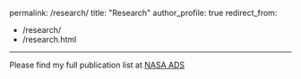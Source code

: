 permalink: /research/
title: "Research"
author_profile: true
redirect_from: 
  - /research/
  - /research.html
---


Please find my full publication list at [NASA ADS](https://ui.adsabs.harvard.edu/user/libraries/xqvnu4usRFWixyvcxZeH6A)
